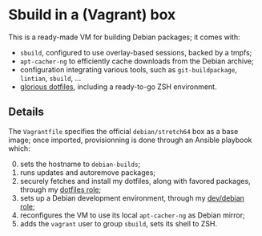 # Sbuild in a (Vagrant) box

This is a ready-made VM for building Debian packages; it comes with:
- `sbuild`, configured to use overlay-based sessions, backed by a tmpfs;
- `apt-cacher-ng` to efficiently cache downloads from the Debian archive;
- configuration integrating various tools, such as `git-buildpackage`,
  `lintian`, `sbuild`, ...
- [glorious dotfiles], including a ready-to-go ZSH environment.

[glorious dotfiles]: https://github.com/nbraud/.dotfiles


## Details

The `Vagrantfile` specifies the official `debian/stretch64` box as a base image;
once imported, provisionning is done through an Ansible playbook which:

0. sets the hostname to `debian-builds`;
1. runs updates and autoremove packages;
2. securely fetches and install my dotfiles, along with favored packages,
   through my [dotfiles role](https://github.com/nbraud/ansible.dotfiles);
3. sets up a Debian development environment, through my
   [dev/debian role](https://github.com/nbraud/ansible/tree/master/roles/dev/debian);
4. reconfigures the VM to use its local `apt-cacher-ng` as Debian mirror;
5. adds the `vagrant` user to group `sbuild`, sets its shell to ZSH.
